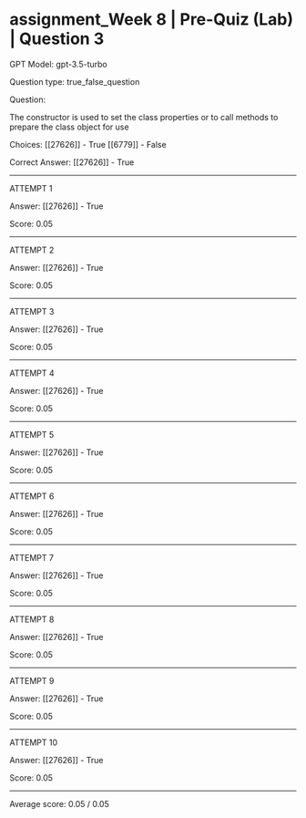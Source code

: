 # assignment_Week 8 | Pre-Quiz (Lab) | Question 3

GPT Model: gpt-3.5-turbo

Question type: true_false_question

Question:
<div><span>The constructor is used to set the class properties or to call methods to prepare the class object for use</span></div>

Choices:
[[27626]] - True
[[6779]] - False

Correct Answer:
[[27626]] - True

****************************************

ATTEMPT 1

Answer: 
[[27626]] - True

Score: 0.05

--------------------

ATTEMPT 2

Answer: 
[[27626]] - True

Score: 0.05

--------------------

ATTEMPT 3

Answer: 
[[27626]] - True

Score: 0.05

--------------------

ATTEMPT 4

Answer:
[[27626]] - True

Score: 0.05

--------------------

ATTEMPT 5

Answer: 
[[27626]] - True

Score: 0.05

--------------------

ATTEMPT 6

Answer: 
[[27626]] - True

Score: 0.05

--------------------

ATTEMPT 7

Answer: 
[[27626]] - True

Score: 0.05

--------------------

ATTEMPT 8

Answer: 
[[27626]] - True

Score: 0.05

--------------------

ATTEMPT 9

Answer: 
[[27626]] - True

Score: 0.05

--------------------

ATTEMPT 10

Answer:
[[27626]] - True

Score: 0.05

--------------------

Average score: 0.05 / 0.05
